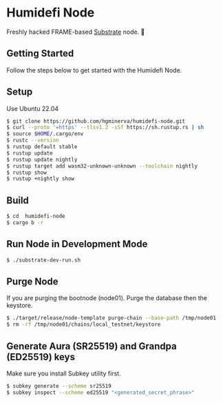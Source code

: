 # Humidefi Node

Freshly hacked FRAME-based [Substrate](https://www.substrate.io/) node. :rocket:

## Getting Started

Follow the steps below to get started with the Humidefi Node.

## Setup 

Use Ubuntu 22.04

```sh
$ git clone https://github.com/hgminerva/humidefi-node.git
$ curl --proto '=https' --tlsv1.2 -sSf https://sh.rustup.rs | sh
$ source $HOME/.cargo/env
$ rustc --version
$ rustup default stable
$ rustup update
$ rustup update nightly
$ rustup target add wasm32-unknown-unknown --toolchain nightly
$ rustup show
$ rustup +nightly show
```

## Build 

```sh
$ cd  humidefi-node
$ cargo b -r
```

## Run Node in Development Mode

```sh
$ ./substrate-dev-run.sh
```

## Purge Node

If you are purging the bootnode (node01).  Purge the database then the keystore.

```sh
$ ./target/release/node-template purge-chain --base-path /tmp/node01
$ rm -rf /tmp/node01/chains/local_testnet/keystore
```

## Generate Aura (SR25519) and Grandpa (ED25519) keys

Make sure you install Subkey utility first.

```sh
$ subkey generate --scheme sr25519
$ subkey inspect --scheme ed25519 "<generated_secret_phrase>"
```